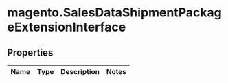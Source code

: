 # magento.SalesDataShipmentPackageExtensionInterface

## Properties
Name | Type | Description | Notes
------------ | ------------- | ------------- | -------------


